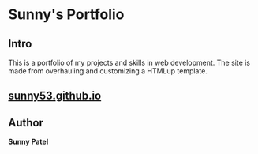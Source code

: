 # Sunny's Portfolio

## Intro

This is a portfolio of my projects and skills in web development.
The site is made from overhauling and customizing a HTMLup template.

## [sunny53.github.io](https://sunny53.github.io/)

## Author

**Sunny Patel**
